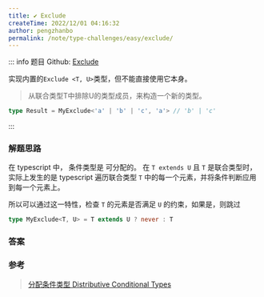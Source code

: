 ```yaml
---
title: ✔️ Exclude
createTime: 2022/12/01 04:16:32
author: pengzhanbo
permalink: /note/type-challenges/easy/exclude/
---
```


::: info 题目
Github: [Exclude](https://github.com/type-challenges/type-challenges/blob/main/questions/)

实现内置的`Exclude <T, U>`类型，但不能直接使用它本身。

> 从联合类型T中排除U的类型成员，来构造一个新的类型。

```ts
type Result = MyExclude<'a' | 'b' | 'c', 'a'> // 'b' | 'c'
```
:::

### 解题思路

在 typescript 中， 条件类型是 可分配的。 在 `T extends U` 且 `T` 是联合类型时，实际上发生的是 typescript 遍历联合类型 `T` 中的每一个元素，并将条件判断应用到每一个元素上。

所以可以通过这一特性，检查 `T` 的元素是否满足 `U` 的约束，如果是，则跳过 


```ts
type MyExclude<T, U> = T extends U ? never : T
```

### 答案

### 参考

> [分配条件类型 Distributive Conditional Types](https://www.typescriptlang.org/docs/handbook/2/conditional-types.html#distributive-conditional-types)
